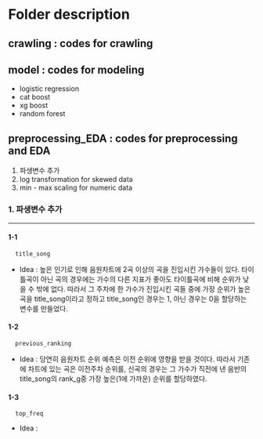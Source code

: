 # Folder description

## crawling : codes for crawling

## model : codes for modeling
   * logistic regression
   * cat boost
   * xg boost
   * random forest

## preprocessing_EDA : codes for preprocessing and EDA
  1. 파생변수 추가
  2. log transformation for skewed data
  3. min - max scaling for numeric data


### 1. 파생변수 추가
---------------------
#### 1-1 

```
  title_song
```

- Idea : 높은 인기로 인해 음원차트에 2곡 이상의 곡을 진입시킨 가수들이 있다. 타이틀곡이 아닌 곡의 경우에는 가수의 다른 지표가 좋아도 타이틀곡에 비해 순위가 낮을 수 밖에 없다. 따라서 그 주차에 한 가수가 진입시킨 곡들 중에 가장 순위가 높은 곡을 title_song이라고 정하고 title_song인 경우는 1, 아닌 경우는 0을 할당하는 변수를 만들었다.


#### 1-2

```
  previous_ranking
```

- Idea : 당연히 음원차트 순위 예측은 이전 순위에 영향을 받을 것이다. 따라서 기존에 차트에 있는 곡은 이전주차 순위를, 신곡의 경우는 그 가수가 직전에 낸 음반의 title_song의 rank_g중 가장 높은(1에 가까운) 순위를 할당하였다.


#### 1-3

```
  top_freq
```

- Idea : 
